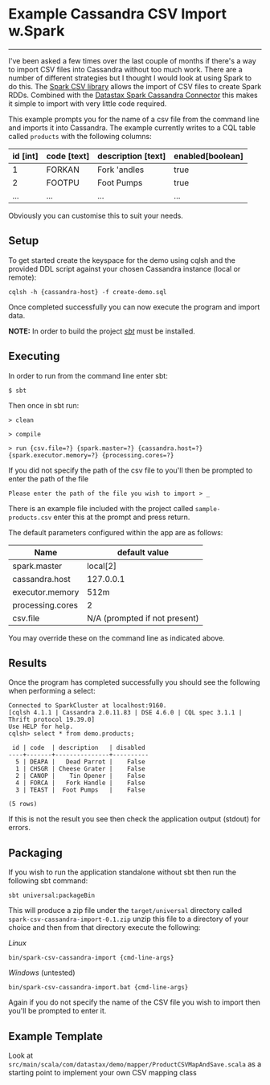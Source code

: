 # Example Cassandra CSV Import w.Spark

----

I've been asked a few times over the last couple of months if there's a way to import CSV files into Cassandra without too much work. There are a number of different strategies but I thought I would look at using Spark to do this.
The [Spark CSV library](https://github.com/databricks/spark-csv) allows the import of CSV files to create Spark RDDs. Combined with the [Datastax Spark Cassandra Connector](https://github.com/datastax/spark-cassandra-connector) this makes it simple to import with very little code required.


This example prompts you for the name of a csv file from the command line and imports it into Cassandra. The example currently writes to a CQL table called `products` with the following columns:

| id [int]   | code [text]  | description [text]       | enabled[boolean] |
| ---------- | :---------- | :--------------- | :------ |
| 1          | FORKAN      | Fork 'andles     | true    |
| 2          | FOOTPU      | Foot Pumps       | true    |
| ...        | ...         | ...              | ...

Obviously you can customise this to suit your needs.

## Setup

To get started create the keyspace for the demo using cqlsh and the provided DDL script against your chosen Cassandra instance (local or remote):

    cqlsh -h {cassandra-host} -f create-demo.sql
    
Once completed successfully you can now execute the program and import data.

**NOTE:** In order to build the project [_sbt_](http://www.scala-sbt.org/) must be installed. 

## Executing
In order to run from the command line enter sbt: 

	$ sbt
   
   
Then once in sbt run:

	> clean
   
   	> compile
   
   	> run {csv.file=?} {spark.master=?} {cassandra.host=?} {spark.executor.memory=?} {processing.cores=?}
  	
   	
If you did not specify the path of the csv file to you'll then be prompted to enter the path of the file
    
    Please enter the path of the file you wish to import > _
    
There is an example file included with the project called `sample-products.csv` enter this at the prompt and press return.

The default parameters configured within the app are as follows:

| Name         | default value |
| ------------ | ------------- |
| spark.master | local[2] |
| cassandra.host | 127.0.0.1 |
| executor.memory | 512m |
| processing.cores | 2 |
| csv.file | N/A (prompted if not present) |

You may override these on the command line as indicated above.

## Results
Once the program has completed successfully you should see the following when performing a select:

    Connected to SparkCluster at localhost:9160.
    [cqlsh 4.1.1 | Cassandra 2.0.11.83 | DSE 4.6.0 | CQL spec 3.1.1 | Thrift protocol 19.39.0]
    Use HELP for help.
    cqlsh> select * from demo.products;
    
     id | code  | description   | disabled
    ----+-------+---------------+----------
      5 | DEAPA |   Dead Parrot |    False
      1 | CHSGR | Cheese Grater |    False
      2 | CANOP |    Tin Opener |    False
      4 | FORCA |   Fork Handle |    False
      3 | TEAST |  Foot Pumps   |    False

    (5 rows)

If this is not the result you see then check the application output (stdout) for errors.

## Packaging

If you wish to run the application standalone without sbt then run the following sbt command:

    sbt universal:packageBin
    
This will produce a zip file under the `target/universal` directory called `spark-csv-cassandra-import-0.1.zip` unzip this file to
a directory of your choice and then from that directory execute the following:

_Linux_

    bin/spark-csv-cassandra-import {cmd-line-args}
    
_Windows_ (untested)

    bin/spark-csv-cassandra-import.bat {cmd-line-args}

Again if you do not specify the name of the CSV file you wish to import then you'll be prompted to enter it.

## Example Template

Look at `src/main/scala/com/datastax/demo/mapper/ProductCSVMapAndSave.scala` as a starting point to implement your own CSV mapping class
